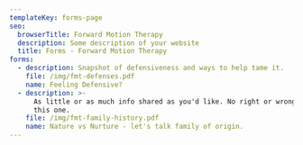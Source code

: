 ```yaml
---
templateKey: forms-page
seo:
  browserTitle: Forward Motion Therapy
  description: Some description of your website
  title: Forms - Forward Motion Therapy
forms:
  - description: Snapshot of defensiveness and ways to help tame it.
    file: /img/fmt-defenses.pdf
    name: Feeling Defensive?
  - description: >-
      As little or as much info shared as you'd like. No right or wrong with
      this one.
    file: /img/fmt-family-history.pdf
    name: Nature vs Nurture - let's talk family of origin.
---
```


